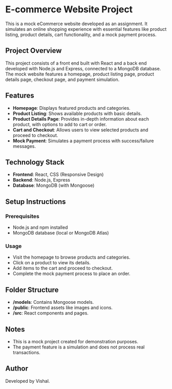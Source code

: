 # E-commerce Website Project

This is a mock eCommerce website developed as an assignment. It simulates an online shopping experience with essential features like product listing, product details, cart functionality, and a mock payment process.

## Project Overview

This project consists of a front end built with React and a back end developed with Node.js and Express, connected to a MongoDB database. The mock website features a homepage, product listing page, product details page, checkout page, and payment simulation.

## Features

- **Homepage**: Displays featured products and categories.
- **Product Listing**: Shows available products with basic details.
- **Product Details Page**: Provides in-depth information about each product, with options to add to cart or order.
- **Cart and Checkout**: Allows users to view selected products and proceed to checkout.
- **Mock Payment**: Simulates a payment process with success/failure messages.

## Technology Stack

- **Frontend**: React, CSS (Responsive Design)
- **Backend**: Node.js, Express
- **Database**: MongoDB (with Mongoose)

## Setup Instructions

### Prerequisites

- Node.js and npm installed
- MongoDB database (local or MongoDB Atlas)


### Usage

- Visit the homepage to browse products and categories.
- Click on a product to view its details.
- Add items to the cart and proceed to checkout.
- Complete the mock payment process to place an order.

## Folder Structure

- **/models**: Contains Mongoose models.
- **/public**: Frontend assets like images and icons.
- **/src**: React components and pages.


## Notes

- This is a mock project created for demonstration purposes.
- The payment feature is a simulation and does not process real transactions.


## Author

Developed by Vishal.

